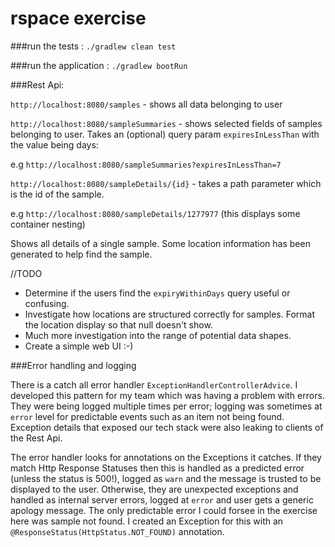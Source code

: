 # rspace exercise

###run the tests : `./gradlew clean test`

###run the application : `./gradlew bootRun`

###Rest Api:

`http://localhost:8080/samples` - shows all data belonging to user

`http://localhost:8080/sampleSummaries` - shows selected fields of samples belonging to user.
Takes an (optional) query param `expiresInLessThan` with the value being days:

e.g `http://localhost:8080/sampleSummaries?expiresInLessThan=7`

`http://localhost:8080/sampleDetails/{id}` - takes a path parameter which is the id of the sample. 

e.g `http://localhost:8080/sampleDetails/1277977` (this displays some container nesting)

Shows all details of a single sample. Some location information has been generated to help find the sample.

//TODO
 - Determine if the users find the `expiryWithinDays` query useful or confusing.
 - Investigate how locations are structured correctly for samples. Format the location display so that null doesn't show.
 - Much more investigation into the range of potential data shapes.
 - Create a simple web UI :-)

###Error handling and logging

There is a catch all error handler `ExceptionHandlerControllerAdvice`. I developed this pattern for my team which was having a problem
with errors. They were being logged multiple times per error; logging was sometimes at `error` level for predictable events such as
an item not being found. Exception details that exposed our tech stack were also leaking to clients of the Rest Api.

The error handler looks for annotations on the Exceptions it catches. If they match Http Response Statuses then this is handled
as a predicted error (unless the status is 500!), logged as `warn` and the message is trusted to be displayed to the user. Otherwise, they are unexpected exceptions
and handled as internal server errors, logged at `error` and user gets a generic apology message. The only predictable error I could forsee in the
exercise here was sample not found. I created an Exception for this with an `@ResponseStatus(HttpStatus.NOT_FOUND)` annotation.
